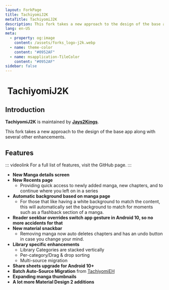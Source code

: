 ```yaml
---
layout: ForkPage
title: TachiyomiJ2K
metaTitle: TachiyomiJ2K
description: This fork takes a new approach to the design of the base app along with several other enhancements.
lang: en-US
meta:
  - property: og:image
    content: /assets/forks_logo-j2k.webp
  - name: theme-color
    content: "#0952AF"
  - name: msapplication-TileColor
    content: "#0952AF"
sidebar: false
---
```


# <img class="headerLogo" :src="$withBase('/assets/forks_logo-j2k.webp')"> TachiyomiJ2K

<ForkButtons forkName="TachiyomiJ2K" downloadForkLink="https://api.github.com/repos/Jays2Kings/tachiyomiJ2K/releases/latest" downloadForkStyle="background-color:#0952AF;color:#FFFFFF;" githubForkLink="https://github.com/Jays2Kings/tachiyomiJ2K" androidVersion="6.0"/>

## Introduction
**TachiyomiJ2K** is maintained by **[Jays2Kings](https://github.com/Jays2Kings)**.

This fork takes a new approach to the design of the base app along with several other enhancements.

## Features
::: videolink
For a full list of features, visit the GitHub page.
:::

- **New Manga details screen**
- **New Recents page**
  - Providing quick access to newly added manga, new chapters, and to continue where you left on in a series
- **Automatic background based on manga page**
  - For those that like having a white background to match the content, this will automatically set the background to match for moments such as a flashback section of a manga.
- **Reader seekbar overrides switch app gesture in Android 10, so no more accidents for that**
- **New material snackbar**
  - Removing manga now auto deletes chapters and has an undo button in case you change your mind.
- **Library specific enhancements**
  - Library Categories are stacked vertically
  - Per-category/Drag & drop sorting
  - Multi-source migration
- **Share sheets upgrade for Android 10+**
- **Batch Auto-Source Migration** from [TachiyomiEH](https://github.com/NerdNumber9/TachiyomiEH)
- **Expanding manga thumbnails**
- **A lot more Material Design 2 additions**
